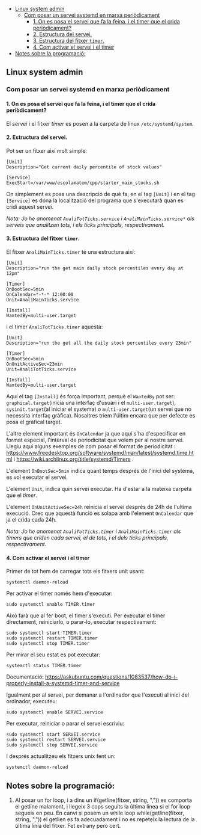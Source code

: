 - [Linux system admin](#linux-system-admin)
  - [Com posar un servei systemd en marxa periòdicament](#com-posar-un-servei-systemd-en-marxa-periòdicament)
    - [1. On es posa el servei que fa la feina, i el timer que el crida periòdicament?](#1-on-es-posa-el-servei-que-fa-la-feina-i-el-timer-que-el-crida-periòdicament)
    - [2. Estructura del servei.](#2-estructura-del-servei)
    - [3. Estructura del fitxer `timer`.](#3-estructura-del-fitxer-timer)
    - [4. Com activar el servei i el timer](#4-com-activar-el-servei-i-el-timer)
- [Notes sobre la programació:](#notes-sobre-la-programació)


## Linux system admin

### Com posar un servei systemd en marxa periòdicament

#### 1. On es posa el servei que fa la feina, i el timer que el crida periòdicament?

El *servei* i el fitxer *timer* es posen a la carpeta de linux `/etc/systemd/system`.

#### 2. Estructura del servei. 
Pot ser un fitxer així molt simple:
```
[Unit]
Description="Get current daily percentile of stock values"

[Service]
ExecStart=/var/www/escolamatem/cpp/starter_main_stocks.sh
```
On simplement es posa una descripció de què fa, en el tag `[Unit]` i en el tag `[Service]` es dóna la localització del programa que s'executarà quan es cridi aquest servei.

*Nota: Jo he anomenat `AnaliTotTicks.service` i `AnaliMainTicks.service*` als serveis que analitzen tots, i els ticks principals, respectivament.* 

#### 3. Estructura del fitxer `timer`. 
El fitxer `AnaliMainTicks.timer` té una estructura així:

```
[Unit]
Description="run the get main daily stock percentiles every day at 12pm"

[Timer]
OnBootSec=5min
OnCalendar=*-*-* 12:00:00
Unit=AnaliMainTicks.service

[Install]
WantedBy=multi-user.target
```

i el timer `AnaliTotTicks.timer` aquesta:

```
[Unit]
Description="run the get all the daily stock percentiles every 23min"

[Timer]
OnBootSec=5min
OnUnitActiveSec=23min
Unit=AnaliTotTicks.service

[Install]
WantedBy=multi-user.target
```


Aquí el tag `[Install]` és força important, perquè el `WantedBy` pot ser: `graphical.target`(inicia una interfaç d'usuari i el `multi-user.target`),  `sysinit.target`(al iniciar el systema) o `multi-user.target`(un servei que no necessita interfaç gràfica). Nosaltres triem l'últim encara que per defecte es posa el gràfical target.

L'altre element important és `OnCalendar` ja que aquí s'ha d'especificar en format especial, l'intèrval de periodicitat que volem per al nostre servei. Llegiu aquí alguns exemples de com posar el format de periodicitat : https://www.freedesktop.org/software/systemd/man/latest/systemd.time.html i https://wiki.archlinux.org/title/systemd/Timers .

L'element `OnBootSec=5min` indica quant temps després de l'inici del systema, es vol executar el servei.

L'element `Unit`, indica quin servei executar. Ha d'estar a la mateixa carpeta que el *timer*.
 
 L'element `OnUnitActiveSec=24h` reinicia el servei després de 24h de l'ultima execució. Crec que aquestà funció es solapa amb l'element `OnCalendar` que ja el crida cada 24h.

*Nota: Jo he anomenat `AnaliTotTicks.timer` i `AnaliMainTicks.timer` als timers que criden cada servei, el de tots, i el dels ticks principals, respectivament.*

#### 4. Com activar el servei i el timer

Primer de tot hem de carregar tots els fitxers unit usant:

```
systemctl daemon-reload
```

Per activar el timer només hem d'executar:

```
sudo systemctl enable TIMER.timer
```
Això farà que al fer boot, el timer s'executi.
Per executar el timer directament, reiniciarlo, o parar-lo, executar respectivament:
```
sudo systemctl start TIMER.timer
sudo systemctl restart TIMER.timer
sudo systemctl stop TIMER.timer
```
Per mirar el seu estat es pot executar:
``` 
systemctl status TIMER.timer
```

Documentació: https://askubuntu.com/questions/1083537/how-do-i-properly-install-a-systemd-timer-and-service

Igualment per al servei, per demanar a l'ordinador que l'executi al inici del ordinador, executeu:
```
sudo systemctl enable SERVEI.service
```
Per executar, reiniciar o parar el servei escriviu:
```
sudo systemctl start SERVEI.service
sudo systemctl restart SERVEI.service
sudo systemctl stop SERVEI.service
```
I després actualitzeu els fitxers unix fent un:
```
systemctl daemon-reload
```

## Notes sobre la programació:

1. Al posar un for loop, i a dins un if(getline(fitxer, string, ",")) es comporta el getline malament, i llegeix 3 cops seguits la última linea si el for loop segueix en peu. 
En canvi si posem un while loop while(getline(fitxer, string, ",")) el getlien es fa adecuadament i no es repeteix la lectura de la última línia del fitxer. Fet extrany però cert.